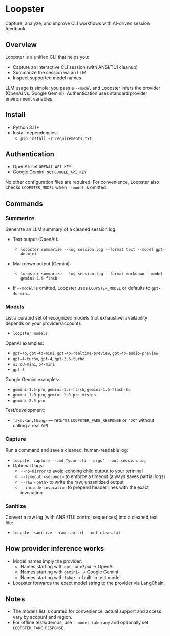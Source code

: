 # Loopster
Capture, analyze, and improve CLI workflows with AI-driven session feedback.

## Overview
Loopster is a unified CLI that helps you:
- Capture an interactive CLI session (with ANSI/TUI cleanup)
- Summarize the session via an LLM
- Inspect supported model names

LLM usage is simple: you pass a `--model` and Loopster infers the provider (OpenAI vs. Google Gemini). Authentication uses standard provider environment variables.

## Install
- Python 3.11+
- Install dependencies:
  - `pip install -r requirements.txt`

## Authentication
- OpenAI: set `OPENAI_API_KEY`
- Google Gemini: set `GOOGLE_API_KEY`

No other configuration files are required. For convenience, Loopster also checks `LOOPSTER_MODEL` when `--model` is omitted.

## Commands

### Summarize
Generate an LLM summary of a cleaned session log.

- Text output (OpenAI):
  - `loopster summarize --log session.log --format text --model gpt-4o-mini`

- Markdown output (Gemini):
  - `loopster summarize --log session.log --format markdown --model gemini-1.5-flash`

- If `--model` is omitted, Loopster uses `LOOPSTER_MODEL` or defaults to `gpt-4o-mini`.

### Models
List a curated set of recognized models (not exhaustive; availability depends on your provider/account):

- `loopster models`

OpenAI examples:
- `gpt-4o`, `gpt-4o-mini`, `gpt-4o-realtime-preview`, `gpt-4o-audio-preview`
- `gpt-4-turbo`, `gpt-4`, `gpt-3.5-turbo`
- `o3`, `o3-mini`, `o4-mini`
- `gpt-5`

Google Gemini examples:
- `gemini-1.5-pro`, `gemini-1.5-flash`, `gemini-1.5-flash-8b`
- `gemini-1.0-pro`, `gemini-1.0-pro-vision`
- `gemini-2.5-pro`

Test/development:
- `fake:<anything>` — returns `LOOPSTER_FAKE_RESPONSE` or `"OK"` without calling a real API.

### Capture
Run a command and save a cleaned, human-readable log:

- `loopster capture --cmd "your-cli --args" --out session.log`
- Optional flags:
  - `--no-mirror` to avoid echoing child output to your terminal
  - `--timeout <seconds>` to enforce a timeout (always saves partial logs)
  - `--raw <path>` to write the raw, unsanitized output
  - `--include-invocation` to prepend header lines with the exact invocation

### Sanitize
Convert a raw log (with ANSI/TUI control sequences) into a cleaned text file:

- `loopster sanitize --raw raw.txt --out clean.txt`

## How provider inference works
- Model names imply the provider:
  - Names starting with `gpt-` or `o3`/`o4` → OpenAI
  - Names starting with `gemini-` → Google Gemini
  - Names starting with `fake:` → built-in test model
- Loopster forwards the exact model string to the provider via LangChain.

## Notes
- The models list is curated for convenience; actual support and access vary by account and region.
- For offline tests/demos, use `--model fake:any` and optionally set `LOOPSTER_FAKE_RESPONSE`.

